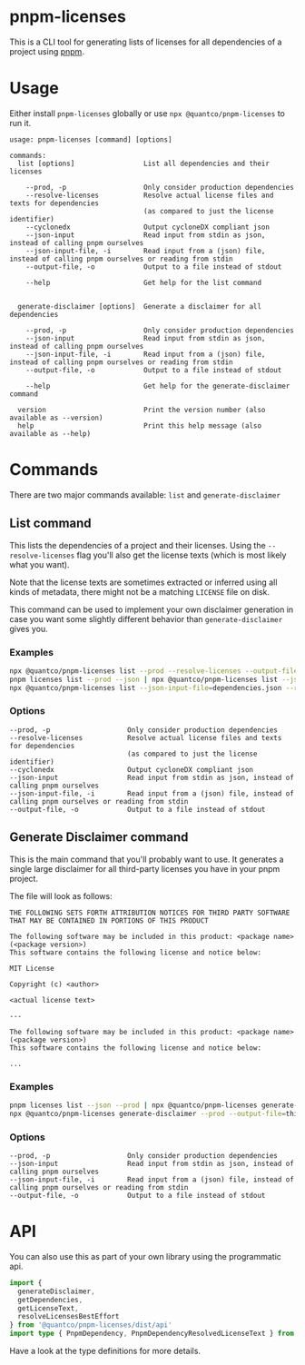 # pnpm-licenses

This is a CLI tool for generating lists of licenses for all dependencies of a project using [pnpm](https://pnpm.io).

# Usage

Either install `pnpm-licenses` globally or use `npx @quantco/pnpm-licenses` to run it.

```
usage: pnpm-licenses [command] [options]

commands:
  list [options]                 List all dependencies and their licenses

    --prod, -p                   Only consider production dependencies
    --resolve-licenses           Resolve actual license files and texts for dependencies
                                 (as compared to just the license identifier)
    --cyclonedx                  Output cycloneDX compliant json
    --json-input                 Read input from stdin as json, instead of calling pnpm ourselves
    --json-input-file, -i        Read input from a (json) file, instead of calling pnpm ourselves or reading from stdin
    --output-file, -o            Output to a file instead of stdout

    --help                       Get help for the list command


  generate-disclaimer [options]  Generate a disclaimer for all dependencies

    --prod, -p                   Only consider production dependencies
    --json-input                 Read input from stdin as json, instead of calling pnpm ourselves
    --json-input-file, -i        Read input from a (json) file, instead of calling pnpm ourselves or reading from stdin
    --output-file, -o            Output to a file instead of stdout

    --help                       Get help for the generate-disclaimer command

  version                        Print the version number (also available as --version)
  help                           Print this help message (also available as --help)
```

# Commands

There are two major commands available: `list` and `generate-disclaimer`

## List command

This lists the dependencies of a project and their licenses.
Using the `--resolve-licenses` flag you'll also get the license texts (which is most likely what you want).

Note that the license texts are sometimes extracted or inferred using all kinds of metadata, there might not be a matching `LICENSE` file on disk.

This command can be used to implement your own disclaimer generation in case you want some slightly different behavior than `generate-disclaimer` gives you.

### Examples

```bash
npx @quantco/pnpm-licenses list --prod --resolve-licenses --output-file=output.json
pnpm licenses list --prod --json | npx @quantco/pnpm-licenses list --json-input --resolve-licenses
npx @quantco/pnpm-licenses list --json-input-file=dependencies.json --resolve-licenses
```

### Options

```
--prod, -p                   Only consider production dependencies
--resolve-licenses           Resolve actual license files and texts for dependencies
                             (as compared to just the license identifier)
--cyclonedx                  Output cycloneDX compliant json
--json-input                 Read input from stdin as json, instead of calling pnpm ourselves
--json-input-file, -i        Read input from a (json) file, instead of calling pnpm ourselves or reading from stdin
--output-file, -o            Output to a file instead of stdout
```


## Generate Disclaimer command

This is the main command that you'll probably want to use.
It generates a single large disclaimer for all third-party licenses you have in your pnpm project.

The file will look as follows:

```
THE FOLLOWING SETS FORTH ATTRIBUTION NOTICES FOR THIRD PARTY SOFTWARE THAT MAY BE CONTAINED IN PORTIONS OF THIS PRODUCT

The following software may be included in this product: <package name> (<package version>)
This software contains the following license and notice below:

MIT License

Copyright (c) <author>

<actual license text>

---

The following software may be included in this product: <package name> (<package version>)
This software contains the following license and notice below:

...
```

### Examples

```bash
pnpm licenses list --json --prod | npx @quantco/pnpm-licenses generate-disclaimer --json-input --output-file=third-party-licenses.txt
npx @quantco/pnpm-licenses generate-disclaimer --prod --output-file=third-party-licenses.txt
```

### Options

```
--prod, -p                   Only consider production dependencies
--json-input                 Read input from stdin as json, instead of calling pnpm ourselves
--json-input-file, -i        Read input from a (json) file, instead of calling pnpm ourselves or reading from stdin
--output-file, -o            Output to a file instead of stdout
```


# API

You can also use this as part of your own library using the programmatic api.

```ts
import {
  generateDisclaimer,
  getDependencies,
  getLicenseText,
  resolveLicensesBestEffort
} from '@quantco/pnpm-licenses/dist/api'
import type { PnpmDependency, PnpmDependencyResolvedLicenseText } from '@quantco/pnpm-licenses/dist/types'
```

Have a look at the type definitions for more details.
